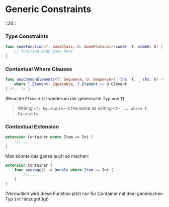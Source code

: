 # Generic Constraints
::26::

### Type Constraints

```swift
func someFunction<T: SomeClass, U: SomeProtocol>(someT: T, someU: U) {
    // function body goes here
}
```

### Contextual Where Clauses

```swift
func anyCommonElements<T: Sequence, U: Sequence>(_ lhs: T, _ rhs: U) -> Bool
    where T.Element: Equatable, T.Element == U.Element
{ /*...*/ }
```
(Beachte `Element` ist wiederum der generische Typ von `T`)

> Writing `<T: Equatable>` is the same as writing `<T> ... where T: Equatable`.

### Contextual Extension

```swift
extension Container where Item == Int {
	//....
}
```

Man könnte das ganze auch so machen:

```swift
extension Container {
    func average() -> Double where Item == Int {
		//....
    }
}
```
(Vermutlich wird diese Funktion jetzt nur für Container mit dem generischen Typ `Int` hinzugefügt)
